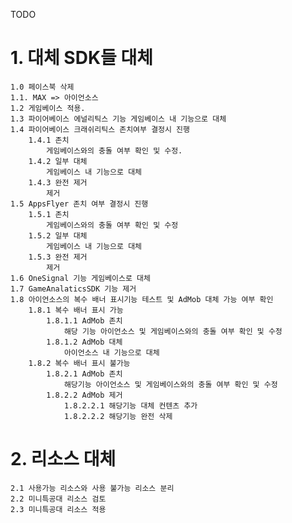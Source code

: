 TODO
# 1. 대체 SDK들 대체
    1.0 페이스북 삭제
    1.1. MAX => 아이언소스
    1.2 게임베이스 적용.
    1.3 파이어베이스 에널리틱스 기능 게임베이스 내 기능으로 대체
    1.4 파이어베이스 크래쉬리틱스 존치여부 결정시 진행
        1.4.1 존치
            게임베이스와의 충돌 여부 확인 및 수정.
        1.4.2 일부 대체
            게임베이스 내 기능으로 대체
        1.4.3 완전 제거
            제거
    1.5 AppsFlyer 존치 여부 결정시 진행
        1.5.1 존치
            게임베이스와의 충돌 여부 확인 및 수정
        1.5.2 일부 대체
            게임베이스 내 기능으로 대체
        1.5.3 완전 제거
            제거
    1.6 OneSignal 기능 게임베이스로 대체
    1.7 GameAnalaticsSDK 기능 제거
    1.8 아이언소스의 복수 배너 표시기능 테스트 및 AdMob 대체 가능 여부 확인
        1.8.1 복수 배너 표시 가능
            1.8.1.1 AdMob 존치
                해당 기능 아이언소스 및 게임베이스와의 충돌 여부 확인 및 수정
            1.8.1.2 AdMob 대체
                아이언소스 내 기능으로 대체
        1.8.2 복수 배너 표시 불가능
            1.8.2.1 AdMob 존치
                해당기능 아이언소스 및 게임베이스와의 충돌 여부 확인 및 수정
            1.8.2.2 AdMob 제거
                1.8.2.2.1 해당기능 대체 컨텐츠 추가
                1.8.2.2.2 해당기능 완전 삭제

# 2. 리소스 대체
    2.1 사용가능 리소스와 사용 불가능 리소스 분리
    2.2 미니특공대 리소스 검토
    2.3 미니특공대 리소스 적용